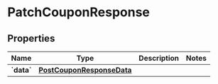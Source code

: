 
# PatchCouponResponse

## Properties
| Name | Type | Description | Notes |
| ------------ | ------------- | ------------- | ------------- |
| **&#x60;data&#x60;** | [**PostCouponResponseData**](PostCouponResponseData.md) |  |  |



